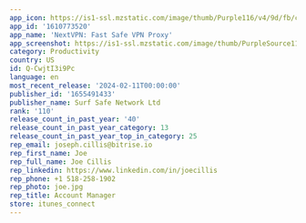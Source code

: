 ```yaml
---
app_icon: https://is1-ssl.mzstatic.com/image/thumb/Purple116/v4/9d/fb/c9/9dfbc9e8-45c4-5a92-0953-a35256c03d0d/AppIcon-0-0-1x_U007ephone-0-0-85-220.png/1024x1024bb.png
app_id: '1610773520'
app_name: 'NextVPN: Fast Safe VPN Proxy'
app_screenshot: https://is1-ssl.mzstatic.com/image/thumb/PurpleSource116/v4/6b/34/e5/6b34e5a5-83c9-e97f-babf-52b84f00fe42/dc152b5d-7d5f-451c-a51a-282d674c98a4_Artboard_3.png/1284x2778bb.png
category: Productivity
country: US
id: Q-CwjtI3i9Pc
language: en
most_recent_release: '2024-02-11T00:00:00'
publisher_id: '1655491433'
publisher_name: Surf Safe Network Ltd
rank: '110'
release_count_in_past_year: '40'
release_count_in_past_year_category: 13
release_count_in_past_year_top_in_category: 25
rep_email: joseph.cillis@bitrise.io
rep_first_name: Joe
rep_full_name: Joe Cillis
rep_linkedin: https://www.linkedin.com/in/joecillis
rep_phone: +1 518-258-1902
rep_photo: joe.jpg
rep_title: Account Manager
store: itunes_connect
---
```

